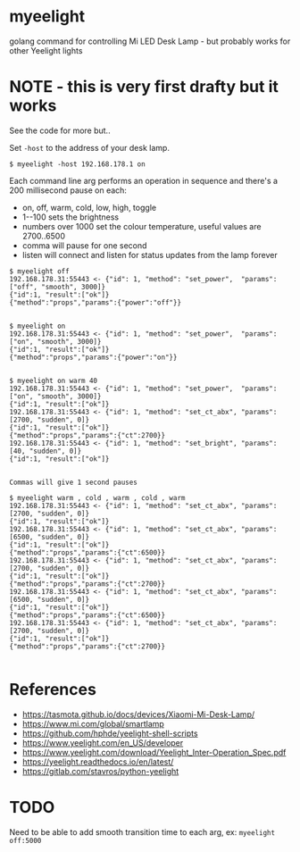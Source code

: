 # myeelight

golang command for controlling Mi LED Desk Lamp - but probably works for other Yeelight lights

# NOTE - this is very first drafty but it works

See the code for more but..


Set `-host` to the address of your desk lamp.

```
$ myeelight -host 192.168.178.1 on
```

Each command line arg performs an operation in sequence and there's a 200 millisecond pause on each:

* on, off, warm, cold, low, high, toggle
* 1--100 sets the brightness
* numbers over 1000 set the colour temperature, useful values are 2700..6500
* comma will pause for one second
* listen will connect and listen for status updates from the lamp forever

```
$ myeelight off
192.168.178.31:55443 <- {"id": 1, "method": "set_power",  "params":["off", "smooth", 3000]}
{"id":1, "result":["ok"]}
{"method":"props","params":{"power":"off"}}


$ myeelight on
192.168.178.31:55443 <- {"id": 1, "method": "set_power",  "params":["on", "smooth", 3000]}
{"id":1, "result":["ok"]}
{"method":"props","params":{"power":"on"}}


$ myeelight on warm 40
192.168.178.31:55443 <- {"id": 1, "method": "set_power",  "params":["on", "smooth", 3000]}
{"id":1, "result":["ok"]}
192.168.178.31:55443 <- {"id": 1, "method": "set_ct_abx", "params":[2700, "sudden", 0]}
{"id":1, "result":["ok"]}
{"method":"props","params":{"ct":2700}}
192.168.178.31:55443 <- {"id": 1, "method": "set_bright", "params":[40, "sudden", 0]}
{"id":1, "result":["ok"]}


Commas will give 1 second pauses

$ myeelight warm , cold , warm , cold , warm
192.168.178.31:55443 <- {"id": 1, "method": "set_ct_abx", "params":[2700, "sudden", 0]}
{"id":1, "result":["ok"]}
192.168.178.31:55443 <- {"id": 1, "method": "set_ct_abx", "params":[6500, "sudden", 0]}
{"id":1, "result":["ok"]}
{"method":"props","params":{"ct":6500}}
192.168.178.31:55443 <- {"id": 1, "method": "set_ct_abx", "params":[2700, "sudden", 0]}
{"id":1, "result":["ok"]}
{"method":"props","params":{"ct":2700}}
192.168.178.31:55443 <- {"id": 1, "method": "set_ct_abx", "params":[6500, "sudden", 0]}
{"id":1, "result":["ok"]}
{"method":"props","params":{"ct":6500}}
192.168.178.31:55443 <- {"id": 1, "method": "set_ct_abx", "params":[2700, "sudden", 0]}
{"id":1, "result":["ok"]}
{"method":"props","params":{"ct":2700}}


```

# References

* https://tasmota.github.io/docs/devices/Xiaomi-Mi-Desk-Lamp/
* https://www.mi.com/global/smartlamp
* https://github.com/hphde/yeelight-shell-scripts
* https://www.yeelight.com/en_US/developer
* https://www.yeelight.com/download/Yeelight_Inter-Operation_Spec.pdf
* https://yeelight.readthedocs.io/en/latest/
* https://gitlab.com/stavros/python-yeelight

# TODO

Need to be able to add smooth transition time to each arg, ex: `myeelight off:5000`

